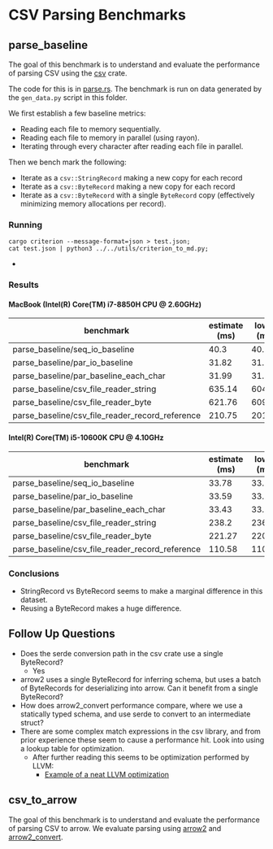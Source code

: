 # CSV Parsing Benchmarks

## parse_baseline

The goal of this benchmark is to understand and evaluate the performance of parsing CSV using the [csv](https://docs.rs/csv/latest/csv/) crate.

The code for this is in [parse.rs](./benches/parse.rs). The benchmark is run on data generated by the `gen_data.py` script in this folder.

We first establish a few baseline metrics:
- Reading each file to memory sequentially.
- Reading each file to memory in parallel (using rayon).
- Iterating through every character after reading each file in parallel.

Then we bench mark the following:

- Iterate as a `csv::StringRecord` making a new copy for each record
- Iterate as a `csv::ByteRecord` making a new copy for each record
- Iterate as a `csv::ByteRecord` with a single `ByteRecord` copy (effectively minimizing memory allocations per record).

### Running
```
cargo criterion --message-format=json > test.json;
cat test.json | python3 ../../utils/criterion_to_md.py;
```
- 
### Results

#### MacBook (Intel(R) Core(TM) i7-8850H CPU @ 2.60GHz)

|benchmark|estimate (ms) |lower (ms)|upper (ms)|
|---------|--------|-----|-----|
|parse_baseline/seq_io_baseline|40.3|40.13|40.66|
|parse_baseline/par_io_baseline|31.82|31.26|32.44|
|parse_baseline/par_baseline_each_char|31.99|31.61|32.9|
|parse_baseline/csv_file_reader_string|635.14|604.86|679.58|
|parse_baseline/csv_file_reader_byte|621.76|609.42|635.8|
|parse_baseline/csv_file_reader_record_reference|210.75|201.15|221.2|

#### Intel(R) Core(TM) i5-10600K CPU @ 4.10GHz

|benchmark|estimate (ms) |lower (ms)|upper (ms)|
|---------|--------|-----|-----|
|parse_baseline/seq_io_baseline|33.78|33.76|33.81|
|parse_baseline/par_io_baseline|33.59|33.55|33.66|
|parse_baseline/par_baseline_each_char|33.43|33.33|33.48|
|parse_baseline/csv_file_reader_string|238.2|236.47|240.0|
|parse_baseline/csv_file_reader_byte|221.27|220.41|221.9|
|parse_baseline/csv_file_reader_record_reference|110.58|110.32|111.05|
### Conclusions

- StringRecord vs ByteRecord seems to make a marginal difference in this dataset.
- Reusing a ByteRecord makes a huge difference.

## Follow Up Questions

- Does the serde conversion path in the csv crate use a single ByteRecord?
    - Yes
- arrow2 uses a single ByteRecord for inferring schema, but uses a batch of ByteRecords for deserializing into arrow. Can it benefit from a single ByteRecord?
- How does arrow2_convert performance compare, where we use a statically typed schema, and use serde to convert to an intermediate struct?
- There are some complex match expressions in the csv library, and from prior experience these seem to cause a performance hit. Look into using a lookup table for optimization.
    - After further reading this seems to be optimization performed by LLVM:
        - [Example of a neat LLVM optimization](https://www.reddit.com/r/rust/comments/31kras/are_match_statements_constanttime_operations/)

## csv_to_arrow

The goal of this benchmark is to understand and evaluate the performance of parsing CSV to arrow. We evaluate parsing using [arrow2](https://github.com/jorgecarleitao/arrow2) and [arrow2_convert](https://github.com/DataEngineeringLabs/arrow2-convert).
